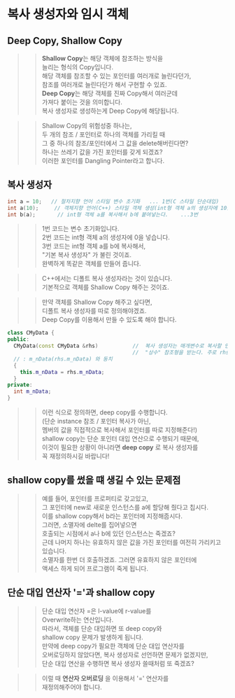 # 복사 생성자와 임시 객체

## Deep Copy, Shallow Copy
>> **Shallow Copy**는 해당 객체에 참조하는 방식을   
>> 늘리는 형식의 Copy입니다.  
>> 해당 객체를 참조할 수 있는 포인터를 여러개로 늘린다던가,  
>> 참조를 여러개로 늘린다던가 해서 구현할 수 있죠.  
>> **Deep Copy**는 해당 객체를 진짜 Copy해서 여러군데  
>> 가져다 붙이는 것을 의미합니다.  
>> 복사 생성자로 생성하는게 Deep Copy에 해당됩니다.  

>> Shallow Copy의 위험성중 하나는,  
>> 두 개의 참조 / 포인터로 하나의 객체를 가리킬 때  
>> 그 중 하나의 참조/포인터에서 그 값을 delete해버린다면?  
>> 하나는 쓰레기 값을 가진 포인터를 갖게 되겠죠?  
>> 이러한 포인터를 Dangling Pointer라고 합니다.
## 복사 생성자
```C++
int a = 10;   // 절차지향 언어 스타일 변수 초기화   ... 1번(C 스타일 단순대입)
int a(10);     // 객체지향 언어(C++) 스타일 객체 생성(int형 객체 a의 생성자에 10을 넣는다.) .... 2번
int b(a);       // int형 객체 a를 복사해서 b에 붙여넣는다.    ...3번
```

>> 1번 코드는 변수 초기화입니다.    
>> 2번 코드는 int형 객체 a의 생성자에 0을 넣습니다.   
>> 3번 코드는 int형 객체 a를 b에 복사해서,   
>> "기본 복사 생성자" 가 불린 것이죠.    
>> 완벽하게 똑같은 객체를 만들어 줍니다.  

>> C++에서는 디폴트 복사 생성자라는 것이 있습니다.  
>> 기본적으로 객체를 Shallow Copy 해주는 것이죠.  

>> 만약 객체를 Shallow Copy 해주고 싶다면,  
>> 디폴트 복사 생성자를 따로 정의해야겠죠.  
>> Deep Copy를 이용해서 만들 수 있도록 해야 합니다.  

```C++
class CMyData {
public:
  CMyData(const CMyData &rhs)           //  복사 생성자는 매개변수로 복사할 인스턴스의 
                                        //  "상수" 참조형을 받는다. 주로 rhs로 식별자를 많이 씀.    
  // : m_nData(rhs.m_nData) 와 동치
  {
    this.m_nData = rhs.m_nData;
  }
private:
  int m_nData;
}
```
>> 이런 식으로 정의하면, deep copy를 수행합니다.  
>> (단순 instance 참조 / 포인터 복사가 아닌,  
>> 멤버의 값을 직접적으로 복사해서 포인터를 따로 지정해준다!)  
>> shallow copy는 단순 포인터 대입 연산으로 수행되기 때문에,  
>> 이것이 필요한 상황이 아니라면 **deep copy** 로 복사 생성자를  
>> 꼭 재정의하시길 바랍니다!  

## shallow copy를 썼을 떄 생길 수 있는 문제점
>> 예를 들어, 포인터를 프로퍼티로 갖고있고,  
>> 그 포인터에 new로 새로운 인스턴스를 a에 할당해 줬다고 칩시다.   
>> 이를 shallow copy해서 b라는 포인터에 지정해줍시다.   
>> 그러면, 소멸자에 delte를 집어넣으면  
>> 호출되는 시점에서 a나 b에 있던 인스턴스는 죽겠죠?   
>> 근데 나머지 하나는 유효하지 않은 값을 가진 포인터를 여전히 가리키고 있습니다.  
>> 소멸자를 한번 더 호출하겠죠. 그러면 유효하지 않은 포인터에  
>> 액세스 하게 되어 프로그램이 죽게 됩니다.  

## 단순 대입 연산자 '='과 shallow copy
>> 단순 대입 연산자 =은 l-value에 r-value를  
>> Overwrite하는 연산입니다.   
>> 따라서, 객체를 단순 대입하면 또 deep copy와  
>> shallow copy 문제가 발생하게 됩니다.  
>> 만약에 deep copy가 필요한 객체에 단순 대입 연산자를  
>> 오버로딩하지 않았다면, 복사 생성자로 선언하면 문제가 없겠지만,  
>> 단순 대입 연산을 수행하면 복사 생성자 쓸때처럼 또 죽겠죠?  

>> 이럴 때 **연산자 오버로딩** 을 이용해서 '=' 연산자를  
>> 재정의해주어야 합니다.  
